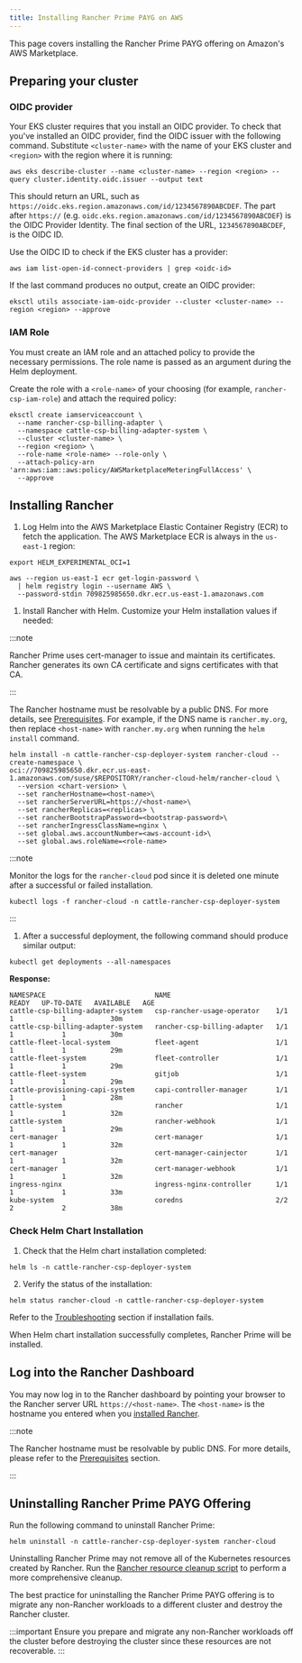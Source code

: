 ```yaml
---
title: Installing Rancher Prime PAYG on AWS
---
```


This page covers installing the Rancher Prime PAYG offering on Amazon's AWS Marketplace.

## Preparing your cluster

### OIDC provider

Your EKS cluster requires that you install an OIDC provider. To check that you've installed an OIDC provider, find the OIDC issuer with the following command. Substitute `<cluster-name>` with the name of your EKS cluster and `<region>` with the region where it is running:

```shell
aws eks describe-cluster --name <cluster-name> --region <region> --query cluster.identity.oidc.issuer --output text
```

This should return an URL, such as `https://oidc.eks.region.amazonaws.com/id/1234567890ABCDEF`. The part after `https://` (e.g. `oidc.eks.region.amazonaws.com/id/1234567890ABCDEF`) is the OIDC Provider Identity. The final section of the URL, `1234567890ABCDEF`, is the OIDC ID.

Use the OIDC ID to check if the EKS cluster has a provider:

```shell
aws iam list-open-id-connect-providers | grep <oidc-id>
```

If the last command produces no output, create an OIDC provider:

```shell
eksctl utils associate-iam-oidc-provider --cluster <cluster-name> --region <region> --approve
```

### IAM Role

You must create an IAM role and an attached policy to provide the necessary permissions. The role name is passed as an argument during the Helm deployment.

Create the role with a `<role-name>` of your choosing (for example, `rancher-csp-iam-role`) and attach the required policy:

```shell
eksctl create iamserviceaccount \
  --name rancher-csp-billing-adapter \
  --namespace cattle-csp-billing-adapter-system \
  --cluster <cluster-name> \
  --region <region> \
  --role-name <role-name> --role-only \
  --attach-policy-arn 'arn:aws:iam::aws:policy/AWSMarketplaceMeteringFullAccess' \
  --approve
```

## Installing Rancher  

1. Log Helm into the AWS Marketplace Elastic Container Registry (ECR) to fetch the application. The AWS Marketplace ECR is always in the `us-east-1` region:

  ```shell
  export HELM_EXPERIMENTAL_OCI=1

  aws --region us-east-1 ecr get-login-password \
    | helm registry login --username AWS \
    --password-stdin 709825985650.dkr.ecr.us-east-1.amazonaws.com
  ```

1. Install Rancher with Helm. Customize your Helm installation values if needed:

  :::note

  Rancher Prime uses cert-manager to issue and maintain its certificates. Rancher generates its own CA certificate and signs certificates with that CA.

  :::

  The Rancher hostname must be resolvable by a public DNS. For more details, see [Prerequisites](prerequisites.md). For example, if the DNS name is `rancher.my.org`, then replace `<host-name>` with `rancher.my.org` when running the `helm install` command.

  ```shell
  helm install -n cattle-rancher-csp-deployer-system rancher-cloud --create-namespace \
  oci://709825985650.dkr.ecr.us-east-1.amazonaws.com/suse/$REPOSITORY/rancher-cloud-helm/rancher-cloud \
    --version <chart-version> \
    --set rancherHostname=<host-name>\
    --set rancherServerURL=https://<host-name>\
    --set rancherReplicas=<replicas> \
    --set rancherBootstrapPassword=<bootstrap-password>\
    --set rancherIngressClassName=nginx \
    --set global.aws.accountNumber=<aws-account-id>\
    --set global.aws.roleName=<role-name>
  ```

  :::note

  Monitor the logs for the `rancher-cloud` pod since it is deleted one minute after a successful or failed installation.

  ```shell
  kubectl logs -f rancher-cloud -n cattle-rancher-csp-deployer-system
  ```

  :::

1. After a successful deployment, the following command should produce similar output:

  ```shell
  kubectl get deployments --all-namespaces
  ```

**Response:**

  ```shell
  NAMESPACE                           NAME                          READY   UP-TO-DATE   AVAILABLE   AGE
  cattle-csp-billing-adapter-system   csp-rancher-usage-operator    1/1     1            1           30m
  cattle-csp-billing-adapter-system   rancher-csp-billing-adapter   1/1     1            1           30m
  cattle-fleet-local-system           fleet-agent                   1/1     1            1           29m
  cattle-fleet-system                 fleet-controller              1/1     1            1           29m
  cattle-fleet-system                 gitjob                        1/1     1            1           29m
  cattle-provisioning-capi-system     capi-controller-manager       1/1     1            1           28m
  cattle-system                       rancher                       1/1     1            1           32m
  cattle-system                       rancher-webhook               1/1     1            1           29m
  cert-manager                        cert-manager                  1/1     1            1           32m
  cert-manager                        cert-manager-cainjector       1/1     1            1           32m
  cert-manager                        cert-manager-webhook          1/1     1            1           32m
  ingress-nginx                       ingress-nginx-controller      1/1     1            1           33m
  kube-system                         coredns                       2/2     2            2           38m
  ```

### Check Helm Chart Installation

1. Check that the Helm chart installation completed:

```shell
helm ls -n cattle-rancher-csp-deployer-system
```

2. Verify the status of the installation:

```shell
helm status rancher-cloud -n cattle-rancher-csp-deployer-system
```

Refer to the [Troubleshooting](troubleshooting.md) section if installation fails.

When Helm chart installation successfully completes, Rancher Prime will be installed.

## Log into the Rancher Dashboard

You may now log in to the Rancher dashboard by pointing your browser to the Rancher server URL `https://<host-name>`. The `<host-name>` is the hostname you entered when you [installed Rancher](#installing-rancher).

:::note

The Rancher hostname must be resolvable by public DNS. For more details, please refer to the [Prerequisites](prerequisites.md) section.

:::

## Uninstalling Rancher Prime PAYG Offering

Run the following command to uninstall Rancher Prime:

```shell
helm uninstall -n cattle-rancher-csp-deployer-system rancher-cloud
```

Uninstalling Rancher Prime may not remove all of the Kubernetes resources created by Rancher. Run the [Rancher resource cleanup script](https://github.com/rancher/rancher-cleanup) to perform a more comprehensive cleanup.

The best practice for uninstalling the Rancher Prime PAYG offering is to migrate any non-Rancher workloads to a different cluster and destroy the Rancher cluster.

:::important
Ensure you prepare and migrate any non-Rancher workloads off the cluster before destroying the cluster since these resources are not recoverable.
:::
